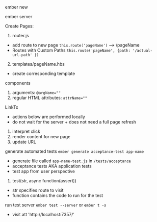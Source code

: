 ember new

ember server

Create Pages:
1. router.js
  - add route to new page
  `this.route('pageName')` --> /pageName
  - Routes with Custom Paths
  `this.route('pageName', {path: '/actual-url-path' })`
2. templates/pageName.hbs
  - create corresponding template

components
1. arguments: `@argName=""`
2. regular HTML attributes: `attrName=""`

LinkTo
- actions below are performed locally
- do not wait for the server + does not need a full page refresh
1. interpret click
2. render content for new page
3. update URL

generate automated tests
`ember generate acceptance-test app-name`
- generate file called `app-name-test.js` in `/tests/acceptance`
- acceptance tests AKA application tests
- test app from user perspective
1. test(str, async function(assert))
- str specifies route to visit
- function contains the code to run for the test

run test server
`ember test --server` or `ember t -s`
- visit att 'http://localhost:7357/'

